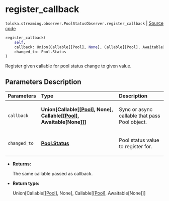 # register_callback
`toloka.streaming.observer.PoolStatusObserver.register_callback` | [Source code](https://github.com/Toloka/toloka-kit/blob/v0.1.25/src/streaming/observer.py#L323)

```python
register_callback(
    self,
    callback: Union[Callable[[Pool], None], Callable[[Pool], Awaitable[None]]],
    changed_to: Pool.Status
)
```

Register given callable for pool status change to given value.

## Parameters Description

| Parameters | Type | Description |
| :----------| :----| :-----------|
`callback`|**Union\[Callable\[\[[Pool](toloka.client.pool.Pool.md)\], None\], Callable\[\[[Pool](toloka.client.pool.Pool.md)\], Awaitable\[None\]\]\]**|<p>Sync or async callable that pass Pool object.</p>
`changed_to`|**[Pool.Status](toloka.client.pool.Pool.Status.md)**|<p>Pool status value to register for.</p>

* **Returns:**

  The same callable passed as callback.

* **Return type:**

  Union\[Callable\[\[[Pool](toloka.client.pool.Pool.md)\], None\], Callable\[\[[Pool](toloka.client.pool.Pool.md)\], Awaitable\[None\]\]\]
